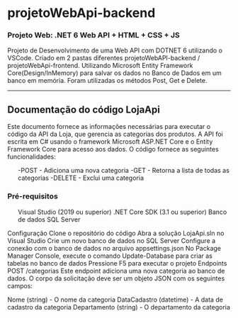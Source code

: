 # projetoWebApi-backend

### Projeto Web: .NET 6 Web API + HTML + CSS + JS

  Projeto de Desenvolvimento de uma Web API com DOTNET 6 utilizando o VSCode. Criado em 2 pastas diferentes projetoWebAPI-backend / projetoWebApi-frontend. Utilizando Microsoft Entity Framework Core(Design/InMemory) para salvar os dados no Banco de Dados em um banco em memória. Foram utilizadas os métodos Post, Get e Delete.

----

<h2>Documentação do código LojaApi</h2>
Este documento fornece as informações necessárias para executar o código da API da Loja, que gerencia as categorias dos produtos. A API foi escrita em C# usando o framework Microsoft ASP.NET Core e o Entity Framework Core para acesso aos dados. O código fornece as seguintes funcionalidades:

<ul>
-POST - Adiciona uma nova categoria
-GET - Retorna a lista de todas as categorias
-DELETE - Exclui uma categoria
</ul>
<h3>Pré-requisitos</h3>
<ul>
Visual Studio (2019 ou superior)
.NET Core SDK (3.1 ou superior)
Banco de dados SQL Server
</ul>  
Configuração
Clone o repositório do código
Abra a solução LojaApi.sln no Visual Studio
Crie um novo banco de dados no SQL Server
Configure a conexão com o banco de dados no arquivo appsettings.json
No Package Manager Console, execute o comando Update-Database para criar as tabelas no banco de dados
Pressione F5 para executar o projeto
Endpoints
POST /categorias
Este endpoint adiciona uma nova categoria ao banco de dados. O corpo da solicitação deve ser um objeto JSON com os seguintes campos:

Nome (string) - O nome da categoria
DataCadastro (datetime) - A data de cadastro da categoria
Departamento (string) - O departamento da categoria

